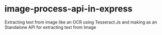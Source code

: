 # image-process-api-in-express
Extracting text from image like an OCR using Tesseract.Js and making as an Standalone API for extracting text from Image
